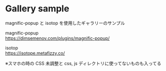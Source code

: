 # Gallery sample

magnific-popup と isotop を使用したギャラリーのサンプル

magnific-popup  
https://dimsemenov.com/plugins/magnific-popup/

isotop  
https://isotope.metafizzy.co/

※スマホの時の CSS 未調整と css, js ディレクトリに使ってないものも入ってる
